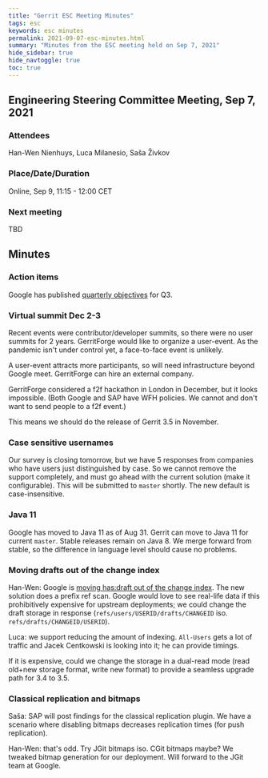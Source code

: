```yaml
---
title: "Gerrit ESC Meeting Minutes"
tags: esc
keywords: esc minutes
permalink: 2021-09-07-esc-minutes.html
summary: "Minutes from the ESC meeting held on Sep 7, 2021"
hide_sidebar: true
hide_navtoggle: true
toc: true
---
```




## Engineering Steering Committee Meeting, Sep 7, 2021

### Attendees

Han-Wen Nienhuys, Luca Milanesio, Saša Živkov

### Place/Date/Duration

Online, Sep 9, 11:15 - 12:00 CET

### Next meeting

TBD

## Minutes

### Action items

Google has published [quarterly objectives](google-okrs.html) for Q3.

### Virtual summit Dec 2-3

Recent events were contributor/developer summits, so there were no
user summits for 2 years. GerritForge would like to organize a
user-event. As the pandemic isn't under control yet, a face-to-face
event is unlikely.

A user-event attracts more participants, so will need infrastructure
beyond Google meet. GerritForge can hire an external company.

GerritForge considered a f2f hackathon in London in December, but it
looks impossible. (Both Google and SAP have WFH policies. We cannot
and don't want to send people to a f2f event.)

This means we should do the release of Gerrit 3.5 in November.

### Case sensitive usernames

Our survey is closing tomorrow, but we have 5 responses from companies
who have users just distinguished by case. So we cannot remove the
support completely, and must go ahead with the current solution (make
it configurable). This will be submitted to `master` shortly. The new
default is case-insensitive.

### Java 11

Google has moved to Java 11 as of Aug 31. Gerrit can move to Java 11
for current `master`. Stable releases remain on Java 8. We merge
forward from stable, so the difference in language level should cause
no problems.

### Moving drafts out of the change index

Han-Wen: Google is [moving has:draft out of the change
index](https://gerrit-review.googlesource.com/c/gerrit/+/317099). The
new solution does a prefix ref scan. Google would love to see
real-life data if this prohibitively expensive for upstream deployments;
we could change the draft storage in response (`refs/users/USERID/drafts/CHANGEID` iso.
`refs/drafts/CHANGEID/USERID`).

Luca: we support reducing the amount of indexing. `All-Users` gets a
lot of traffic and Jacek Centkowski is looking into it; he can provide
timings.

If it is expensive, could we change the storage in a dual-read mode
(read old+new storage format, write new format) to provide a seamless
upgrade path for 3.4 to 3.5.

### Classical replication and bitmaps

Saša: SAP will post findings for the classical replication plugin. We
have a scenario where disabling bitmaps decreases replication times
(for push replication).

Han-Wen: that's odd. Try JGit bitmaps iso. CGit bitmaps maybe? We
tweaked bitmap generation for our deployment. Will forward to the JGit
team at Google.

